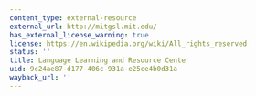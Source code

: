 ```yaml
---
content_type: external-resource
external_url: http://mitgsl.mit.edu/
has_external_license_warning: true
license: https://en.wikipedia.org/wiki/All_rights_reserved
status: ''
title: Language Learning and Resource Center
uid: 9c24ae87-d177-406c-931a-e25ce4b0d31a
wayback_url: ''
---
```

